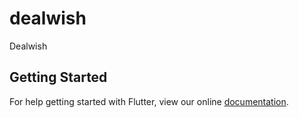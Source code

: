 # dealwish

Dealwish

## Getting Started

For help getting started with Flutter, view our online
[documentation](https://flutter.io/).
